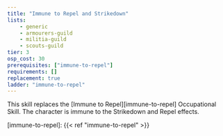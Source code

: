 ```yaml
---
title: "Immune to Repel and Strikedown"
lists:
    - generic
    - armourers-guild
    - militia-guild
    - scouts-guild
tier: 3
osp_cost: 30
prerequisites: ["immune-to-repel"]
requirements: []
replacement: true
ladder: "immune-to-repel"
---
```

This skill replaces the [Immune to Repel][immune-to-repel] Occupational Skill. The character is immune to the Strikedown and Repel effects.

[immune-to-repel]: {{< ref "immune-to-repel" >}}